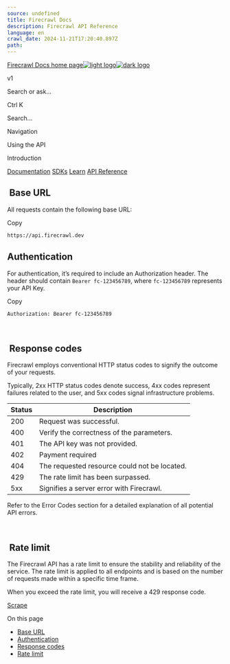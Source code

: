 ```yaml
---
source: undefined
title: Firecrawl Docs
description: Firecrawl API Reference
language: en
crawl_date: 2024-11-21T17:20:40.897Z
path: 
---
```


[Firecrawl Docs home page![light logo](https://mintlify.s3-us-west-1.amazonaws.com/firecrawl/logo/light.svg)![dark logo](https://mintlify.s3-us-west-1.amazonaws.com/firecrawl/logo/dark.svg)](https://firecrawl.dev)

v1

Search or ask...

Ctrl K

Search...

Navigation

Using the API

Introduction

[Documentation](/introduction) [SDKs](/sdks/overview) [Learn](https://www.firecrawl.dev/blog/category/tutorials) [API Reference](/api-reference/introduction)

## [​](\#base-url)  Base URL

All requests contain the following base URL:

Copy

```bash
https://api.firecrawl.dev

```

## [​](\#authentication)  Authentication

For authentication, it’s required to include an Authorization header. The header should contain `Bearer fc-123456789`, where `fc-123456789` represents your API Key.

Copy

```bash
Authorization: Bearer fc-123456789

```

​

## [​](\#response-codes)  Response codes

Firecrawl employs conventional HTTP status codes to signify the outcome of your requests.

Typically, 2xx HTTP status codes denote success, 4xx codes represent failures related to the user, and 5xx codes signal infrastructure problems.

| Status | Description |
| --- | --- |
| 200 | Request was successful. |
| 400 | Verify the correctness of the parameters. |
| 401 | The API key was not provided. |
| 402 | Payment required |
| 404 | The requested resource could not be located. |
| 429 | The rate limit has been surpassed. |
| 5xx | Signifies a server error with Firecrawl. |

Refer to the Error Codes section for a detailed explanation of all potential API errors.

​

## [​](\#rate-limit)  Rate limit

The Firecrawl API has a rate limit to ensure the stability and reliability of the service. The rate limit is applied to all endpoints and is based on the number of requests made within a specific time frame.

When you exceed the rate limit, you will receive a 429 response code.

[Scrape](/api-reference/endpoint/scrape)

On this page

- [Base URL](#base-url)
- [Authentication](#authentication)
- [Response codes](#response-codes)
- [Rate limit](#rate-limit)


